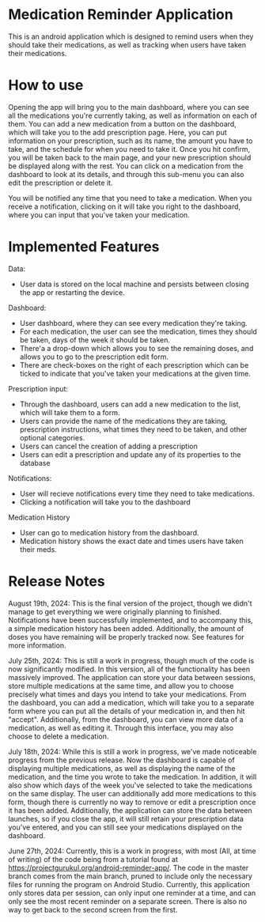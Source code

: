 # Medication Reminder Application
This is an android application which is designed to remind users when they should take their medications, as well as tracking when users have taken their medications.

# How to use
Opening the app will bring you to the main dashboard, where you can see all the medications you're currently taking, as well as information on each of them. 
You can add a new medication from a button on the dashboard, which will take you to the add prescription page. 
Here, you can put information on your prescription, such as its name, the amount you have to take, and the schedule for when you need to take it.
Once you hit confirm, you will be taken back to the main page, and your new prescription should be displayed along with the rest.
You can click on a medication from the dashboard to look at its details, and through this sub-menu you can also edit the prescription or delete it.

You will be notified any time that you need to take a medication. 
When you receive a notification, clicking on it will take you right to the dashboard, where you can input that you've taken your medication. 

# Implemented Features
Data:
- User data is stored on the local machine and persists between closing the app or restarting the device.

Dashboard:
- User dashboard, where they can see every medication they're taking.
- For each medication, the user can see the medication, times they should be taken, days of the week it should be taken.
- There'a a drop-down which allows you to see the remaining doses, and allows you to go to the prescription edit form.
- There are check-boxes on the right of each prescription which can be ticked to indicate that you've taken your medications at the given time.

Prescription input:
- Through the dashboard, users can add a new medication to the list, which will take them to a form.
- Users can provide the name of the medications they are taking, prescription instructions, what times they need to be taken, and other optional categories.
- Users can cancel the creation of adding a prescription
- Users can edit a prescription and update any of its properties to the database

Notifications:
- User will recieve notifications every time they need to take medications.
- Clicking a notification will take you to the dashboard

Medication History
- User can go to medication history from the dashboard.
- Medication history shows the exact date and times users have taken their meds.

# Release Notes
August 19th, 2024: This is the final version of the project, though we didn't manage to get everything we were originally planning to finished. Notifications have been successfully implemented, and to accompany this, a simple medication history has been added. Additionally, the amount of doses you have remaining will be properly tracked now. See features for more information.

July 25th, 2024: This is still a work in progress, though much of the code is now significantly modified. In this version, all of the functionality has been massively improved. The application can store your data between sessions, store multiple medications at the same time, and allow you to choose precisely what times and days you intend to take your medications. From the dashboard, you can add a medication, which will take you to a separate form where you can put all the details of your medication in, and then hit "accept". Additionally, from the dashboard, you can view more data of a medication, as well as editing it. Through this interface, you may also choose to delete a medication.

July 18th, 2024: While this is still a work in progress, we've made noticeable progress from the previous release. Now the dashboard is capable of displaying multiple medications, as well as displaying the name of the medication, and the time you wrote to take the medication. In addition, it will also show which days of the week you've selected to take the medications on the same display. The user can additionally add more medications to this form, though there is currently no way to remove or edit a prescription once it has been added. Additionally, the application can store the data between launches, so if you close the app, it will still retain your prescription data you've entered, and you can still see your medications displayed on the dashboard.

June 27th, 2024: Currently, this is a work in progress, with most (All, at time of writing) of the code being from a tutorial found at https://projectgurukul.org/android-reminder-app/. 
The code in the master branch comes from the main branch, pruned to include only the necessary files for running the program on Android Studio.
Currently, this application only stores data per session, can only input one reminder at a time, and can only see the most recent reminder on a separate screen. There is also no way to get back to the second screen from the first.

